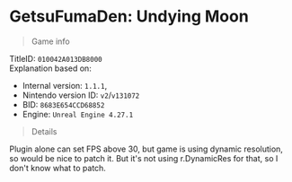 # GetsuFumaDen: Undying Moon

> Game info

TitleID: `010042A013DB8000`<br>
Explanation based on:
- Internal version: `1.1.1`, 
- Nintendo version ID: `v2`/`v131072`
- BID: `8683E654CCD68852`
- Engine: `Unreal Engine 4.27.1`

> Details

Plugin alone can set FPS above 30, but game is using dynamic resolution, so would be nice to patch it. But it's not using r.DynamicRes for that, so I don't know what to patch.